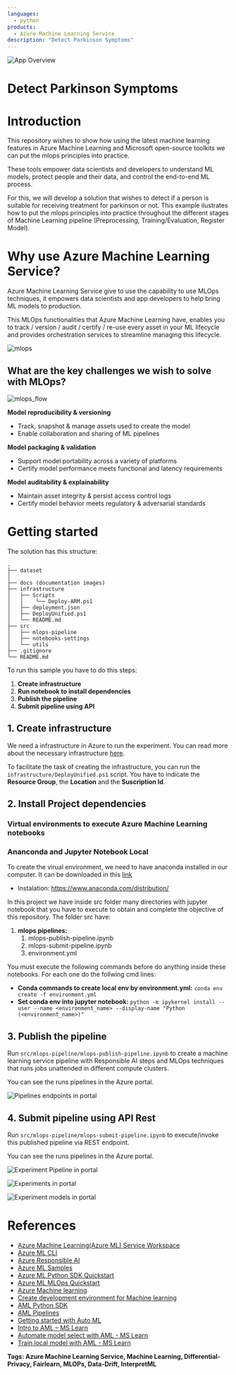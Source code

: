 ```yaml
---
languages:
  - python
products:
  - Azure Machine Learning Service
description: "Detect Parkinson Symptoms"
---
```


![App Overview](docs/rai.jpeg)

# Detect Parkinson Symptoms
# Introduction

This repository wishes to show how using the latest machine learning features in Azure Machine Learning and Microsoft open-source toolkits we can put the mlops principles into practice.

These tools empower data scientists and developers to understand ML models, protect people and their data, and control the end-to-end ML process. 

For this, we will develop a solution that wishes to detect if a person is suitable for receiving treatment for parkinson or not. This example ilustrates how to put the mlops principles into practice throughout the different stages of Machine Learning pipeline (Preprocessing, Training/Evaluation, Register Model).

# Why use Azure Machine Learning Service?

Azure Machine Learning Service give to use the capability to use MLOps techniques, it empowers data scientists and app developers to help bring ML models to production.

This MLOps functionalities that Azure Machine Learning have, enables you to track / version / audit / certify / re-use every asset in your ML lifecycle and provides orchestration services to streamline managing this lifecycle.

![mlops](docs/ml-lifecycle.png)

## What are the key challenges we wish to solve with MLOps?

![mlops_flow](docs/mlops.png)

**Model reproducibility & versioning**

- Track, snapshot & manage assets used to create the model
- Enable collaboration and sharing of ML pipelines

**Model packaging & validation**

- Support model portability across a variety of platforms
- Certify model performance meets functional and latency requirements

**Model auditability & explainability**

- Maintain asset integrity & persist access control logs
- Certify model behavior meets regulatory & adversarial standards

# Getting started

The solution has this structure:

```
.
├── dataset
│
├── docs (documentation images)
├── infrastructure
│   ├── Scripts
│   │    └── Deploy-ARM.ps1
│   ├── deployment.json
│   ├── DeployUnified.ps1
│   └── README.md
├── src
│   ├── mlops-pipeline
│   ├── notebooks-settings
│   └── utils
├── .gitignore
└── README.md
```

To run this sample you have to do this steps:

1. **Create infrastructure**
2. **Run notebook to install dependencies**
4. **Publish the pipeline**
5. **Submit pipeline using API**

## 1. Create infrastructure

We need a infrastructure in Azure to run the experiment. You can read more about the necessary infrastructure [here](./infrastructure/README.md).

To facilitate the task of creating the infrastructure, you can run the `infrastructure/DeployUnified.ps1` script. You have to indicate the **Resource Group**, the **Location** and the **Suscription Id**.

## 2. Install Project dependencies

### Virtual environments to execute Azure Machine Learning notebooks

### Ananconda and Jupyter Notebook Local

To create the virual environment, we need to have anaconda installed in our computer. It can be downloaded in this [link](https://www.anaconda.com/download/)

- Instalation: https://www.anaconda.com/distribution/

In this project we have inside src folder many directories with jupyter notebook that you have to execute to obtain and complete the objective of this repository.
The folder src have:

1. **mlops pipelines:**
   1. mlops-publish-pipeline.ipynb
   2. mlops-submit-pipeline.ipynb
   3. environment.yml

You must execute the following commands before do anything inside these notebooks. For each one do the follwing cmd lines:

- **Conda commands to create local env by environment.yml:** `conda env create -f environment.yml`
- **Set conda env into jupyter notebook:** `python -m ipykernel install --user --name <environment_name> --display-name "Python (<environment_name>)"`

## 3. Publish the pipeline

Run `src/mlops-pipeline/mlops-publish-pipeline.ipynb` to create a machine learning service pipeline with Responsible AI steps and MLOps techniques that runs jobs unattended in different compute clusters.

You can see the runs pipelines in the Azure portal.

![Pipelines endpoints in portal](docs/aml-pipeline-endpoints.jpg)

## 4. Submit pipeline using API Rest 

Run `src/mlops-pipeline/mlops-submit-pipeline.ipynb` to execute/invoke this published pipeline via REST endpoint.

You can see the runs pipelines in the Azure portal.

![Experiment Pipeline in portal](docs/aml-experiments-pipeline.png)

![Experiments in portal](docs/aml-experiments.png)

![Experiment models in portal](docs/aml-experiments-models.png)

# References

- [Azure Machine Learning(Azure ML) Service Workspace](https://docs.microsoft.com/en-us/azure/machine-learning/service/overview-what-is-azure-ml)
- [Azure ML CLI](https://docs.microsoft.com/en-us/azure/machine-learning/service/reference-azure-machine-learning-cli)
- [Azure Responsible AI](https://azure.microsoft.com/es-es/blog/build-ai-you-can-trust-with-responsible-ml/)
- [Azure ML Samples](https://docs.microsoft.com/en-us/azure/machine-learning/service/samples-notebooks)
- [Azure ML Python SDK Quickstart](https://docs.microsoft.com/en-us/azure/machine-learning/service/quickstart-create-workspace-with-python)
- [Azure ML MLOps Quickstart](https://github.com/Microsoft/MLOps)
- [Azure Machine learning](https://azure.microsoft.com/services/machine-learning)
- [Create development environment for Machine learning](https://docs.microsoft.com/azure/machine-learning/service/how-to-configure-environment)
- [AML Python SDK](https://docs.microsoft.com/azure/machine-learning/service/how-to-configure-environment)
- [AML Pipelines](https://docs.microsoft.com/azure/machine-learning/service/how-to-create-your-first-pipeline)
- [Getting started with Auto ML](https://docs.microsoft.com/azure/machine-learning/service/concept-automated-ml)
- [Intro to AML – MS Learn](https://docs.microsoft.com/en-us/learn/modules/intro-to-azure-machine-learning-service)
- [Automate model select with AML - MS Learn](https://docs.microsoft.com/en-us/learn/modules/automate-model-selection-with-azure-automl)
- [Train local model with AML - MS Learn](https://docs.microsoft.com/en-us/learn/modules/train-local-model-with-azure-mls)

**Tags: Azure Machine Learning Service, Machine Learning, Differential-Privacy, Fairlearn, MLOPs, Data-Drift, InterpretML**
